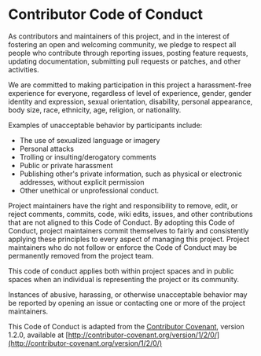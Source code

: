 # Contributor Code of Conduct

As contributors and maintainers of this project, and in the interest of fostering an open and welcoming community, 
we pledge to respect all people who contribute through reporting issues, posting feature requests, updating documentation, 
submitting pull requests or patches, and other activities.

We are committed to making participation in this project a harassment-free experience for everyone, 
regardless of level of experience, gender, gender identity and expression, sexual orientation, disability, 
personal appearance, body size, race, ethnicity, age, religion, or nationality.

Examples of unacceptable behavior by participants include:

* The use of sexualized language or imagery
* Personal attacks
* Trolling or insulting/derogatory comments
* Public or private harassment
* Publishing other's private information, such as physical or electronic addresses, without explicit permission
* Other unethical or unprofessional conduct.

Project maintainers have the right and responsibility to remove, edit, or reject comments, commits, 
code, wiki edits, issues, and other contributions that are not aligned to this Code of Conduct. 
By adopting this Code of Conduct, project maintainers commit themselves to fairly and consistently 
applying these principles to every aspect of managing this project. Project maintainers who do not 
follow or enforce the Code of Conduct may be permanently removed from the project team.

This code of conduct applies both within project spaces and in public spaces when an individual 
is representing the project or its community.

Instances of abusive, harassing, or otherwise unacceptable behavior may be reported by opening an issue 
or contacting one or more of the project maintainers.

This Code of Conduct is adapted from the [Contributor Covenant](http://contributor-covenant.org), 
version 1.2.0, available at [http://contributor-covenant.org/version/1/2/0/](http://contributor-covenant.org/version/1/2/0/)
